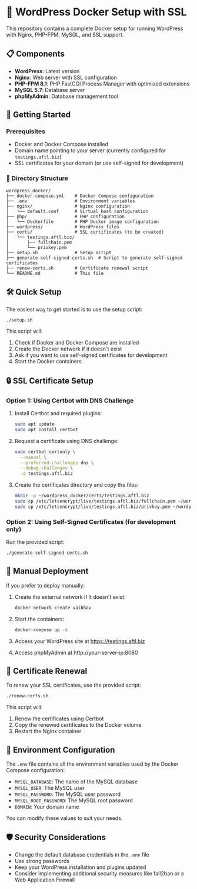 # 🐳 WordPress Docker Setup with SSL

This repository contains a complete Docker setup for running WordPress with Nginx, PHP-FPM, MySQL, and SSL support.

## 📋 Components

- **WordPress**: Latest version
- **Nginx**: Web server with SSL configuration
- **PHP-FPM 8.1**: PHP FastCGI Process Manager with optimized extensions
- **MySQL 5.7**: Database server
- **phpMyAdmin**: Database management tool

## 🚀 Getting Started

### Prerequisites

- Docker and Docker Compose installed
- Domain name pointing to your server (currently configured for `testings.aftl.biz`)
- SSL certificates for your domain (or use self-signed for development)

### 📁 Directory Structure

```
wordpress_docker/
├── docker-compose.yml    # Docker Compose configuration
├── .env                  # Environment variables
├── nginx/                # Nginx configuration
│   └── default.conf      # Virtual host configuration
├── php/                  # PHP configuration
│   └── Dockerfile        # PHP Docker image configuration
├── wordpress/            # WordPress files
├── certs/                # SSL certificates (to be created)
│   └── testings.aftl.biz/
│       ├── fullchain.pem
│       └── privkey.pem
├── setup.sh              # Setup script
├── generate-self-signed-certs.sh  # Script to generate self-signed certificates
├── renew-certs.sh        # Certificate renewal script
└── README.md             # This file
```

## 🛠️ Quick Setup

The easiest way to get started is to use the setup script:

```bash
./setup.sh
```

This script will:
1. Check if Docker and Docker Compose are installed
2. Create the Docker network if it doesn't exist
3. Ask if you want to use self-signed certificates for development
4. Start the Docker containers

## 🔒 SSL Certificate Setup

### Option 1: Using Certbot with DNS Challenge

1. Install Certbot and required plugins:
   ```bash
   sudo apt update
   sudo apt install certbot
   ```

2. Request a certificate using DNS challenge:
   ```bash
   sudo certbot certonly \
     --manual \
     --preferred-challenges dns \
     --debug-challenges \
     -d testings.aftl.biz
   ```

3. Create the certificates directory and copy the files:
   ```bash
   mkdir -p ~/wordpress_docker/certs/testings.aftl.biz
   sudo cp /etc/letsencrypt/live/testings.aftl.biz/fullchain.pem ~/wordpress_docker/certs/testings.aftl.biz/
   sudo cp /etc/letsencrypt/live/testings.aftl.biz/privkey.pem ~/wordpress_docker/certs/testings.aftl.biz/
   ```

### Option 2: Using Self-Signed Certificates (for development only)

Run the provided script:
```bash
./generate-self-signed-certs.sh
```

## 🚀 Manual Deployment

If you prefer to deploy manually:

1. Create the external network if it doesn't exist:
   ```bash
   docker network create vaibhav
   ```

2. Start the containers:
   ```bash
   docker-compose up -d
   ```

3. Access your WordPress site at https://testings.aftl.biz

4. Access phpMyAdmin at http://your-server-ip:8080

## 🔄 Certificate Renewal

To renew your SSL certificates, use the provided script:

```bash
./renew-certs.sh
```

This script will:
1. Renew the certificates using Certbot
2. Copy the renewed certificates to the Docker volume
3. Restart the Nginx container

## 🔧 Environment Configuration

The `.env` file contains all the environment variables used by the Docker Compose configuration:

- `MYSQL_DATABASE`: The name of the MySQL database
- `MYSQL_USER`: The MySQL user
- `MYSQL_PASSWORD`: The MySQL user password
- `MYSQL_ROOT_PASSWORD`: The MySQL root password
- `DOMAIN`: Your domain name

You can modify these values to suit your needs.

## 🛡️ Security Considerations

- Change the default database credentials in the `.env` file
- Use strong passwords
- Keep your WordPress installation and plugins updated
- Consider implementing additional security measures like fail2ban or a Web Application Firewall
